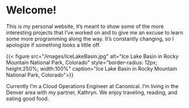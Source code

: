 # Welcome!

This is my personal website, it’s meant to show some of the more interesting projects that I’ve worked on and to give me an excuse to learn some more programming along the way. It’s constantly changing, so I apologize if something looks a little off.

 {{< figure src="/images/IceLakeBasin.jpg" alt="Ice Lake Basin in Rocky Mountain National Park, Colorado" style="border-radius: 12px; height:250%; width:100%" caption="Ice Lake Basin in Rocky Mountain National Park, Colorado">}}

Currently I’m a Cloud Operations Engineer at Canonical. I’m living in the Denver area with my partner, Kathryn. We enjoy traveling, reading, and eating good food.

